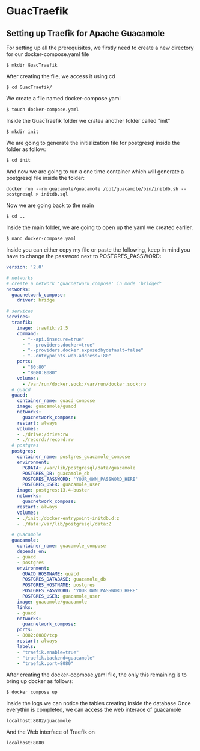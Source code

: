 # GuacTraefik
## Setting up Traefik for Apache Guacamole
For setting up all the prerequisites, we firstly need to create a new directory for our docker-compose.yaml file
```linux
$ mkdir GuacTraefik
```
After creating the file, we access it using cd
```linux
$ cd GuacTraefik/
```
We create a file named docker-compose.yaml
```linux
$ touch docker-compose.yaml
```
Inside the GuacTraefik folder we cratea another folder called "init"
```linux
$ mkdir init
```
We are going to generate the initialization file for postgresql inside the folder as follow:
```linux
$ cd init
```
And now we are going to run a one time container which will generate a postgresql file inside the folder:
```linux
docker run --rm guacamole/guacamole /opt/guacamole/bin/initdb.sh --postgresql > initdb.sql
```
Now we are going back to the main
```linux
$ cd ..
```
Inside the main folder, we are going to open up the yaml we created earlier.
```linux
$ nano docker-compose.yaml
```
Inside you can either copy my file or paste the following, keep in mind you have to change the password next to POSTGRES_PASSWORD:
```yaml
version: '2.0'

# networks
# create a network 'guacnetwork_compose' in mode 'bridged'
networks:
  guacnetwork_compose:
    driver: bridge

# services
services:
  traefik:
    image: traefik:v2.5
    command:
      - "--api.insecure=true"
      - "--providers.docker=true"
      - "--providers.docker.exposedbydefault=false"
      - "--entrypoints.web.address=:80"
    ports:
      - "80:80"
      - "8080:8080"
    volumes:
      - /var/run/docker.sock:/var/run/docker.sock:ro
  # guacd
  guacd:
    container_name: guacd_compose
    image: guacamole/guacd
    networks:
      guacnetwork_compose:
    restart: always
    volumes:
    - ./drive:/drive:rw
    - ./record:/record:rw
  # postgres
  postgres:
    container_name: postgres_guacamole_compose
    environment:
      PGDATA: /var/lib/postgresql/data/guacamole
      POSTGRES_DB: guacamole_db
      POSTGRES_PASSWORD: 'YOUR_OWN_PASSWORD_HERE'
      POSTGRES_USER: guacamole_user
    image: postgres:13.4-buster
    networks:
      guacnetwork_compose:
    restart: always
    volumes:
    - ./init:/docker-entrypoint-initdb.d:z
    - ./data:/var/lib/postgresql/data:Z

  # guacamole
  guacamole:
    container_name: guacamole_compose
    depends_on:
    - guacd
    - postgres
    environment:
      GUACD_HOSTNAME: guacd
      POSTGRES_DATABASE: guacamole_db
      POSTGRES_HOSTNAME: postgres
      POSTGRES_PASSWORD: 'YOUR_OWN_PASSWORD_HERE'
      POSTGRES_USER: guacamole_user
    image: guacamole/guacamole
    links:
    - guacd
    networks:
      guacnetwork_compose:
    ports:
    - 8082:8080/tcp
    restart: always
    labels:
    - "traefik.enable=true"
    - "traefik.backend=guacamole"
    - "traefik.port=8080"
```
After creating the docker-copmose.yaml file, the only this remaining is to bring up docker as follows:
```linux
$ docker compose up
```
Inside the logs we can notice the tables creating inside the database
Once everythin is completed, we can access the web interace of guacamole
```url
localhost:8082/guacamole
```
And the Web interface of Traefik on
```url
localhost:8080
```
